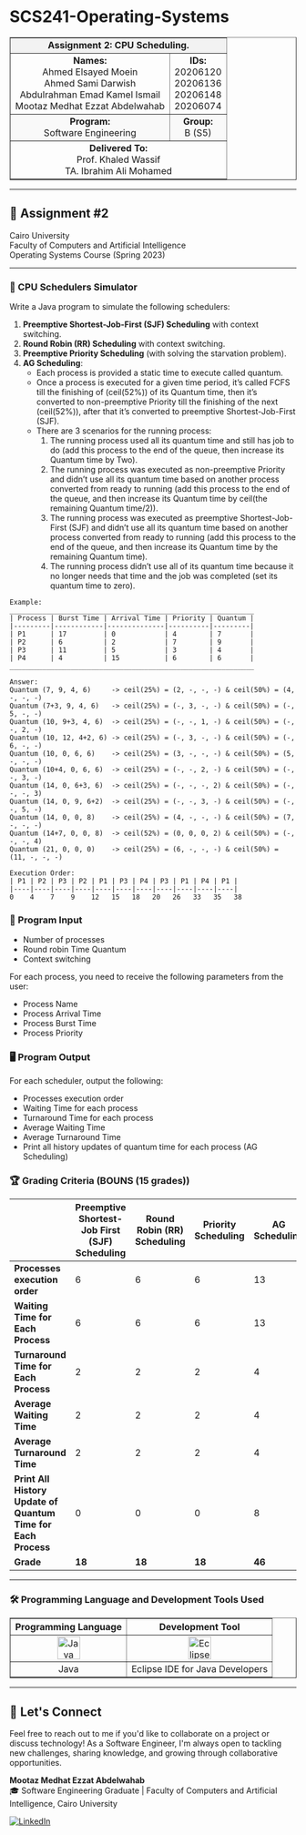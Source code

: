 # SCS241-Operating-Systems

<div align="center">
  <table width="100%" border="1" cellpadding="10" cellspacing="0">
    <tr style="background-color:#f2f2f2;">
      <td align="center" colspan="2"><strong>Assignment 2: CPU Scheduling.</strong></td>
    </tr>
    <tr>
      <td align="center"><strong>Names:</strong><br>Ahmed Elsayed Moein<br>Ahmed Sami Darwish<br>Abdulrahman Emad Kamel Ismail<br>Mootaz Medhat Ezzat Abdelwahab</td>
      <td align="center"><strong>IDs:</strong><br>20206120<br>20206136<br>20206148<br>20206074</td>
    </tr>
    <tr style="background-color:#f9f9f9;">
      <td align="center"><strong>Program:</strong><br>Software Engineering</td>
      <td align="center"><strong>Group:</strong><br>B (S5)</td>
    </tr>
    <tr>
      <td align="center" colspan="2"><strong>Delivered To:</strong><br>Prof. Khaled Wassif<br>TA. Ibrahim Ali Mohamed</td>
    </tr>
  </table>
</div>

---

## 📝 Assignment #2

Cairo University  
Faculty of Computers and Artificial Intelligence  
Operating Systems Course (Spring 2023)

---

### 📄 CPU Schedulers Simulator

Write a Java program to simulate the following schedulers:

1. **Preemptive Shortest-Job-First (SJF) Scheduling** with context switching.
2. **Round Robin (RR) Scheduling** with context switching.
3. **Preemptive Priority Scheduling** (with solving the starvation problem).
4. **AG Scheduling**:
   - Each process is provided a static time to execute called quantum.
   - Once a process is executed for a given time period, it’s called FCFS till the finishing of (ceil(52%)) of its Quantum time, then it’s converted to non-preemptive Priority till the finishing of the next (ceil(52%)), after that it’s converted to preemptive Shortest-Job-First (SJF).
   - There are 3 scenarios for the running process:
     1. The running process used all its quantum time and still has job to do (add this process to the end of the queue, then increase its Quantum time by Two).
     2. The running process was executed as non-preemptive Priority and didn’t use all its quantum time based on another process converted from ready to running (add this process to the end of the queue, and then increase its Quantum time by ceil(the remaining Quantum time/2)).
     3. The running process was executed as preemptive Shortest-Job-First (SJF) and didn’t use all its quantum time based on another process converted from ready to running (add this process to the end of the queue, and then increase its Quantum time by the remaining Quantum time).
     4. The running process didn’t use all of its quantum time because it no longer needs that time and the job was completed (set its quantum time to zero).

```
Example:
____________________________________________________________
| Process | Burst Time | Arrival Time | Priority | Quantum |
|---------|------------|--------------|----------|---------|
| P1      | 17         | 0            | 4        | 7       |
| P2      | 6          | 2            | 7        | 9       |
| P3      | 11         | 5            | 3        | 4       |
| P4      | 4          | 15           | 6        | 6       |
____________________________________________________________

Answer:
Quantum (7, 9, 4, 6)     -> ceil(25%) = (2, -, -, -) & ceil(50%) = (4, -, -, -)
Quantum (7+3, 9, 4, 6)   -> ceil(25%) = (-, 3, -, -) & ceil(50%) = (-, 5, -, -)
Quantum (10, 9+3, 4, 6)  -> ceil(25%) = (-, -, 1, -) & ceil(50%) = (-, -, 2, -)
Quantum (10, 12, 4+2, 6) -> ceil(25%) = (-, 3, -, -) & ceil(50%) = (-, 6, -, -)
Quantum (10, 0, 6, 6)    -> ceil(25%) = (3, -, -, -) & ceil(50%) = (5, -, -, -)
Quantum (10+4, 0, 6, 6)  -> ceil(25%) = (-, -, 2, -) & ceil(50%) = (-, -, 3, -)
Quantum (14, 0, 6+3, 6)  -> ceil(25%) = (-, -, -, 2) & ceil(50%) = (-, -, -, 3)
Quantum (14, 0, 9, 6+2)  -> ceil(25%) = (-, -, 3, -) & ceil(50%) = (-, -, 5, -)
Quantum (14, 0, 0, 8)    -> ceil(25%) = (4, -, -, -) & ceil(50%) = (7, -, -, -)
Quantum (14+7, 0, 0, 8)  -> ceil(52%) = (0, 0, 0, 2) & ceil(50%) = (-, -, -, 4)
Quantum (21, 0, 0, 0)    -> ceil(25%) = (6, -, -, -) & ceil(50%) = (11, -, -, -)

Execution Order:
| P1 | P2 | P3 | P2 | P1 | P3 | P4 | P3 | P1 | P4 | P1 |
|----|----|----|----|----|----|----|----|----|----|----|
0    4    7    9    12   15   18   20   26   33   35   38
```

### 🔢 Program Input
- Number of processes
- Round robin Time Quantum
- Context switching

For each process, you need to receive the following parameters from the user:
- Process Name
- Process Arrival Time
- Process Burst Time
- Process Priority

### 🖥️ Program Output
For each scheduler, output the following:
- Processes execution order
- Waiting Time for each process
- Turnaround Time for each process
- Average Waiting Time
- Average Turnaround Time
- Print all history updates of quantum time for each process (AG Scheduling)

### 🏆 Grading Criteria (BOUNS (15 grades))

|                                    | Preemptive Shortest-Job First (SJF) Scheduling | Round Robin (RR) Scheduling | Priority Scheduling | AG Scheduling | Grade |
|------------------------------------|-----------------------------------------------|-----------------------------|---------------------|---------------|-------|
| **Processes execution order**      | 6                                             | 6                           | 6                   | 13            | 31    |
| **Waiting Time for Each Process**  | 6                                             | 6                           | 6                   | 13            | 31    |
| **Turnaround Time for Each Process**| 2                                            | 2                           | 2                   | 4             | 10    |
| **Average Waiting Time**           | 2                                             | 2                           | 2                   | 4             | 10    |
| **Average Turnaround Time**        | 2                                             | 2                           | 2                   | 4             | 10    |
| **Print All History Update of Quantum Time for Each Process** | 0                    | 0                           | 0                   | 8             | 8     |
| **Grade**                          | **18**                                        | **18**                      | **18**              | **46**        | **100**|

---

### 🛠️ Programming Language and Development Tools Used

<table align="center" border="1" cellpadding="10">
  <thead>
    <tr>
      <th>Programming Language</th>
      <th>Development Tool</th>
    </tr>
  </thead>
  <tbody>
    <tr>
      <td align="center">
        <img src="https://cdn.jsdelivr.net/gh/devicons/devicon/icons/java/java-original.svg" title="Java" alt="Java" width="40" height="40"/>
      </td>
      <td align="center">
        <img src="https://cdn.jsdelivr.net/gh/devicons/devicon/icons/eclipse/eclipse-original.svg" title="Eclipse" alt="Eclipse" width="40" height="40"/>
      </td>
    </tr>
    <tr>
      <td align="center">
        Java
      </td>
      <td align="center">
        Eclipse IDE for Java Developers
      </td>
    </tr>
  </tbody>
</table>

---

## 💬 Let's Connect
Feel free to reach out to me if you'd like to collaborate on a project or discuss technology! As a Software Engineer, I'm always open to tackling new challenges, sharing knowledge, and growing through collaborative opportunities.

**Mootaz Medhat Ezzat Abdelwahab**  
🎓 Software Engineering Graduate | Faculty of Computers and Artificial Intelligence, Cairo University  

[![LinkedIn](https://img.shields.io/badge/LinkedIn-0077B5?style=for-the-badge&logo=linkedin&logoColor=white)](https://www.linkedin.com/in/mootaz-medhat-ezzat-abdelwahab-377a60244)
